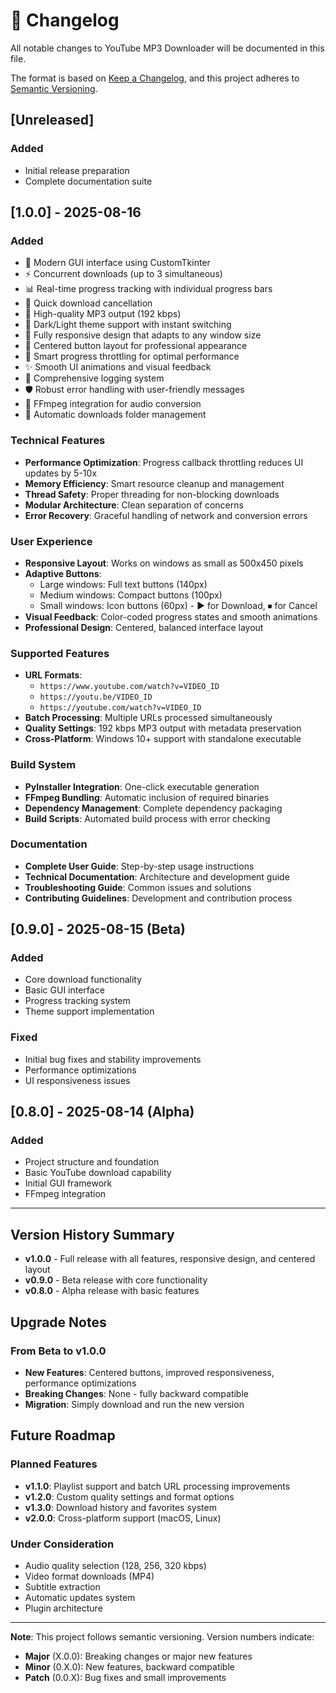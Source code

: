 # 📝 Changelog

All notable changes to YouTube MP3 Downloader will be documented in this file.

The format is based on [Keep a Changelog](https://keepachangelog.com/en/1.0.0/),
and this project adheres to [Semantic Versioning](https://semver.org/spec/v2.0.0.html).

## [Unreleased]

### Added
- Initial release preparation
- Complete documentation suite

## [1.0.0] - 2025-08-16

### Added
- 🎨 Modern GUI interface using CustomTkinter
- ⚡ Concurrent downloads (up to 3 simultaneous)
- 📊 Real-time progress tracking with individual progress bars
- 🛑 Quick download cancellation
- 🎵 High-quality MP3 output (192 kbps)
- 🌙 Dark/Light theme support with instant switching
- 📱 Fully responsive design that adapts to any window size
- 🎯 Centered button layout for professional appearance
- 🔄 Smart progress throttling for optimal performance
- ✨ Smooth UI animations and visual feedback
- 📝 Comprehensive logging system
- 🛡️ Robust error handling with user-friendly messages
- 🔧 FFmpeg integration for audio conversion
- 📁 Automatic downloads folder management

### Technical Features
- **Performance Optimization**: Progress callback throttling reduces UI updates by 5-10x
- **Memory Efficiency**: Smart resource cleanup and management
- **Thread Safety**: Proper threading for non-blocking downloads
- **Modular Architecture**: Clean separation of concerns
- **Error Recovery**: Graceful handling of network and conversion errors

### User Experience
- **Responsive Layout**: Works on windows as small as 500x450 pixels
- **Adaptive Buttons**: 
  - Large windows: Full text buttons (140px)
  - Medium windows: Compact buttons (100px)
  - Small windows: Icon buttons (60px) - ▶ for Download, ⏹ for Cancel
- **Visual Feedback**: Color-coded progress states and smooth animations
- **Professional Design**: Centered, balanced interface layout

### Supported Features
- **URL Formats**: 
  - `https://www.youtube.com/watch?v=VIDEO_ID`
  - `https://youtu.be/VIDEO_ID`
  - `https://youtube.com/watch?v=VIDEO_ID`
- **Batch Processing**: Multiple URLs processed simultaneously
- **Quality Settings**: 192 kbps MP3 output with metadata preservation
- **Cross-Platform**: Windows 10+ support with standalone executable

### Build System
- **PyInstaller Integration**: One-click executable generation
- **FFmpeg Bundling**: Automatic inclusion of required binaries
- **Dependency Management**: Complete dependency packaging
- **Build Scripts**: Automated build process with error checking

### Documentation
- **Complete User Guide**: Step-by-step usage instructions
- **Technical Documentation**: Architecture and development guide
- **Troubleshooting Guide**: Common issues and solutions
- **Contributing Guidelines**: Development and contribution process

## [0.9.0] - 2025-08-15 (Beta)

### Added
- Core download functionality
- Basic GUI interface
- Progress tracking system
- Theme support implementation

### Fixed
- Initial bug fixes and stability improvements
- Performance optimizations
- UI responsiveness issues

## [0.8.0] - 2025-08-14 (Alpha)

### Added
- Project structure and foundation
- Basic YouTube download capability
- Initial GUI framework
- FFmpeg integration

---

## Version History Summary

- **v1.0.0** - Full release with all features, responsive design, and centered layout
- **v0.9.0** - Beta release with core functionality
- **v0.8.0** - Alpha release with basic features

## Upgrade Notes

### From Beta to v1.0.0
- **New Features**: Centered buttons, improved responsiveness, performance optimizations
- **Breaking Changes**: None - fully backward compatible
- **Migration**: Simply download and run the new version

## Future Roadmap

### Planned Features
- **v1.1.0**: Playlist support and batch URL processing improvements
- **v1.2.0**: Custom quality settings and format options
- **v1.3.0**: Download history and favorites system
- **v2.0.0**: Cross-platform support (macOS, Linux)

### Under Consideration
- Audio quality selection (128, 256, 320 kbps)
- Video format downloads (MP4)
- Subtitle extraction
- Automatic updates system
- Plugin architecture

---

**Note**: This project follows semantic versioning. Version numbers indicate:
- **Major** (X.0.0): Breaking changes or major new features
- **Minor** (0.X.0): New features, backward compatible
- **Patch** (0.0.X): Bug fixes and small improvements